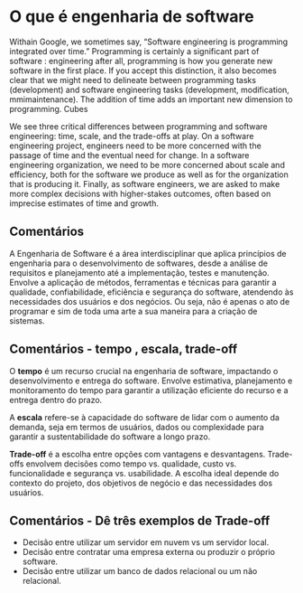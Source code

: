 # O que é engenharia de software

Withain Google, we sometimes say, “Software engineering is programming integrated over time.” Programming is certainly a significant part of software : engineering after all, programming is how you generate new software in the first place. If you accept this distinction, it also becomes clear that we might need to delineate between programming tasks (development) and software engineering tasks (development, modification, mmimaintenance). The addition of time adds an important new dimension to programming. Cubes


We see three critical differences between programming and software engineering: time, scale, and the trade-offs at play. On a software engineering project, engineers need to be more concerned with the passage of time and the eventual need for change. In a software engineering organization, we need to be more concerned about scale and efficiency, both for the software we produce as well as for the organization that is producing it. Finally, as software engineers, we are asked to make more complex decisions with higher-stakes outcomes, often based on imprecise estimates of time and growth.

## Comentários
A Engenharia de Software é a área interdisciplinar que aplica princípios de engenharia para o desenvolvimento de softwares, desde a análise de requisitos e planejamento até a implementação, testes e manutenção. Envolve a aplicação de métodos, ferramentas e técnicas para garantir a qualidade, confiabilidade, eficiência e segurança do software, atendendo às necessidades dos usuários e dos negócios. Ou seja, não é apenas o ato de programar e sim de toda uma arte a sua maneira para a criação de sistemas.

## Comentários - tempo , escala, trade-off

O **tempo** é um recurso crucial na engenharia de software, impactando o desenvolvimento e entrega do software. Envolve estimativa, planejamento e monitoramento do tempo para garantir a utilização eficiente do recurso e a entrega dentro do prazo.

A **escala** refere-se à capacidade do software de lidar com o aumento da demanda, seja em termos de usuários, dados ou complexidade para garantir a sustentabilidade do software a longo prazo.

**Trade-off** é a escolha entre opções com vantagens e desvantagens. Trade-offs envolvem decisões como tempo vs. qualidade, custo vs. funcionalidade e segurança vs. usabilidade. A escolha ideal depende do contexto do projeto, dos objetivos de negócio e das necessidades dos usuários.

## Comentários - Dê três exemplos de Trade-off
- Decisão entre utilizar um servidor em nuvem vs um servidor local.
- Decisão entre contratar uma empresa externa ou produzir o próprio software.
- Decisão entre utilizar um banco de dados relacional ou um não relacional.

